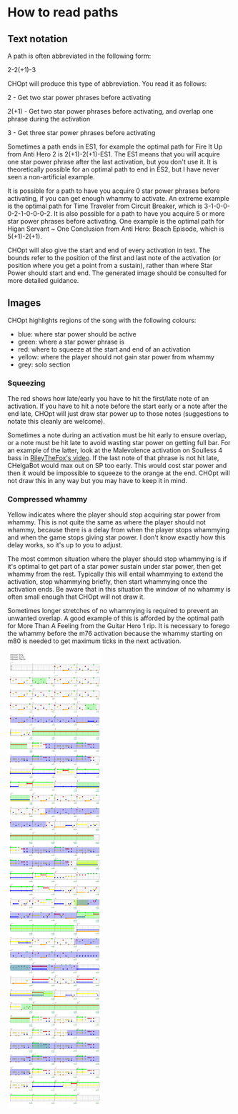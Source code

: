 # How to read paths

## Text notation

A path is often abbreviated in the following form:

2-2(+1)-3

CHOpt will produce this type of abbreviation. You read it as follows:

2 - Get two star power phrases before activating

2(+1) - Get two star power phrases before activating, and overlap one phrase
during the activation

3 - Get three star power phrases before activating

Sometimes a path ends in ES1, for example the optimal path for Fire It Up from
Anti Hero 2 is 2(+1)-2(+1)-ES1. The ES1 means that you will acquire one star
power phrase after the last activation, but you don't use it. It is
theoretically possible for an optimal path to end in ES2, but I have never seen
a non-artificial example.

It is possible for a path to have you acquire 0 star power phrases before
activating, if you can get enough whammy to activate. An extreme example is the
optimal path for Time Traveler from Circuit Breaker, which is
3-1-0-0-0-2-1-0-0-0-2. It is also possible for a path to have you acquire 5 or
more star power phrases before activating. One example is the optimal path for
Higan Servant ~ One Conclusion from Anti Hero: Beach Episode, which is
5(+1)-2(+1).

CHOpt will also give the start and end of every activation in text. The bounds
refer to the position of the first and last note of the activation (or position
where you get a point from a sustain), rather than where Star Power should start
and end. The generated image should be consulted for more detailed guidance.

## Images

CHOpt highlights regions of the song with the following colours:
* blue: where star power should be active
* green: where a star power phrase is
* red: where to squeeze at the start and end of an activation
* yellow: where the player should not gain star power from whammy
* grey: solo section

### Squeezing

The red shows how late/early you have to hit the first/late note of an
activation. If you have to hit a note before the start early or a note after
the end late, CHOpt will just draw star power up to those notes (suggestions to
notate this cleanly are welcome).

Sometimes a note during an activation must be hit early to ensure overlap, or a
note must be hit late to avoid wasting star power on getting full bar. For an
example of the latter, look at the Malevolence activation on Soulless 4 bass in
[RileyTheFox's video](https://www.youtube.com/watch?v=MWl9mmx7kpY&t=6m). If the
last note of that phrase is not hit late, CHelgaBot would max out on SP too
early. This would cost star power and then it would be impossible to squeeze to
the orange at the end. CHOpt will not draw this in any way but you may have to
keep it in mind.

### Compressed whammy

Yellow indicates where the player should stop acquiring star power from whammy.
This is not quite the same as where the player should not whammy, because there
is a delay from when the player stops whammying and when the game stops giving
star power. I don't know exactly how this delay works, so it's up to you to
adjust.

The most common situation where the player should stop whammying is if it's
optimal to get part of a star power sustain under star power, then get whammy
from the rest. Typically this will entail whammying to extend the activation,
stop whammying briefly, then start whammying once the activation ends. Be aware
that in this situation the window of no whammy is often small enough that CHOpt
will not draw it.

Sometimes longer stretches of no whammying is required to prevent an unwanted
overlap. A good example of this is afforded by the optimal path for More Than A
Feeling from the Guitar Hero 1 rip. It is necessary to forego the whammy before
the m76 activation because the whammy starting on m80 is needed to get maximum
ticks in the next activation.

![GH1 More Than A Feeling path](more-than-a-feeling.png)
